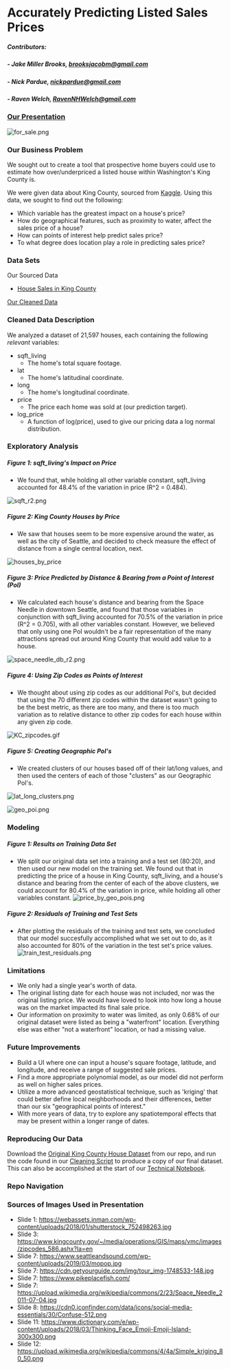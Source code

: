 # Accurately Predicting Listed Sales Prices

##### Contributors:
##### - Jake Miller Brooks, brooksjacobm@gmail.com
##### - Nick Pardue, nickpardue@gmail.com
##### - Raven Welch, RavenNHWelch@gmail.com

### [Our Presentation]

![for_sale.png](https://github.com/RavenNHW/Mod_2_Project/blob/master/Images/for_sale.png)

### Our Business Problem
We sought out to create a tool that prospective home buyers could use to estimate how over/underpriced a listed house within Washington's King County is.

We were given data about King County, sourced from [Kaggle]. Using this data, we sought to find out the following:
- Which variable has the greatest impact on a house's price?
- How do geographical features, such as proximity to water, affect the sales price of a house?
- How can points of interest help predict sales price?
- To what degree does location play a role in predicting sales price?

### Data Sets
Our Sourced Data
- [House Sales in King County]

[Our Cleaned Data] 


### Cleaned Data Description
We analyzed a dataset of 21,597 houses, each containing the following *relevant* variables:
 - sqft_living
    - The home's total square footage.
 - lat
    - The home's latitudinal coordinate.
 - long
     - The home's longitudinal coordinate.
 - price
    - The price each home was sold at (our prediction target).
 - log_price
    - A function of log(price), used to give our pricing data a log normal distribution.
 

### Exploratory Analysis

 ##### Figure 1: sqft_living's Impact on Price
 - We found that, while holding all other variable constant, sqft_living accounted for 48.4% of the variation in price (R^2 = 0.484).
 
![sqft_r2.png](https://github.com/RavenNHW/Mod_2_Project/blob/master/Images/sqft_r2.png)

 ##### Figure 2: King County Houses by Price
 - We saw that houses seem to be more expensive around the water, as well as the city of Seattle, and decided to check measure the effect of distance from a single central location, next.
 
![houses_by_price](https://github.com/RavenNHW/Mod_2_Project/blob/master/Images/houses_by_price.png)

 ##### Figure 3: Price Predicted by Distance & Bearing from a Point of Interest (PoI)
- We calculated each house's distance and bearing from the Space Needle in downtown Seattle, and found that those variables in conjunction with sqft_living accounted for 70.5% of the variation in price (R^2 = 0.705), with all other variables constant. However, we believed that only using one PoI wouldn't be a fair representation of the many attractions spread out around King County that would add value to a house.
 
![space_needle_db_r2.png](https://github.com/RavenNHW/Mod_2_Project/blob/master/Images/space_needle_db_r2.png)

 ##### Figure 4: Using Zip Codes as Points of Interest
 - We thought about using zip codes as our additional PoI's, but decided that using the 70 different zip codes within the dataset wasn't going to be the best metric, as there are too many, and there is too much variation as to relative distance to other zip codes for each house within any given zip code.

![KC_zipcodes.gif](https://github.com/RavenNHW/Mod_2_Project/blob/master/Images/KC_zipcodes.gif)

##### Figure 5: Creating Geographic PoI's
- We created clusters of our houses based off of their lat/long values, and then used the centers of each of those "clusters" as our Geographic PoI's.

![lat_long_clusters.png](https://github.com/RavenNHW/Mod_2_Project/blob/master/Images/lat_long_clusters.png)

![geo_poi.png](https://github.com/RavenNHW/Mod_2_Project/blob/master/Images/geo_poi.png)

### Modeling

 ##### Figure 1: Results on Training Data Set
 - We split our original data set into a training and a test set (80:20), and then used our new model on the training set. We found out that in predicting the price of a house in King County, sqft_living, and a house's distance and bearing from the center of each of the above clusters, we could account for 80.4% of the variation in price, while holding all other variables constant. 
 ![price_by_geo_pois.png](https://github.com/RavenNHW/Mod_2_Project/blob/master/Images/price_by_geo_pois.png)
 
 ##### Figure 2: Residuals of Training and Test Sets
 - After plotting the residuals of the training and test sets, we concluded that our model succesfully accomplished what we set out to do, as it also accounted for 80% of the variation in the test set's price values. 
 ![train_test_residuals.png](https://github.com/RavenNHW/Mod_2_Project/blob/master/Images/train_test_residuals.png)




### Limitations
- We only had a single year's worth of data.
- The original listing date for each house was not included, nor was the original listing price. We would have loved to look into how long a house was on the market impacted its final sale price.
- Our information on proximity to water was limited, as only 0.68% of our original dataset were listed as being a "waterfront" location. Everything else was either "not a waterfront" location, or had a missing value.


### Future Improvements
- Build a UI where one can input a house's square footage, latitude, and longitude, and receive a range of suggested sale prices.
- Find a more appropriate polynomial model, as our model did not perform as well on higher sales prices.
- Utilize a more advanced geostatistical technique, such as 'kriging' that could better define local neighborhoods and their differences, better than our six "geographical points of interest."
- With more years of data, try to explore any spatiotemporal effects that may be present within a longer range of dates.


### Reproducing Our Data
Download the [Original King County House Dataset] from our repo, and run the code found in our [Cleaning Script] to produce a copy of our final dataset. This can also be accomplished at the start of our [Technical Notebook].

### Repo Navigation


### Sources of Images Used in Presentation
- Slide 1: https://webassets.inman.com/wp-content/uploads/2018/01/shutterstock_752498263.jpg
- Slide 3: https://www.kingcounty.gov/~/media/operations/GIS/maps/vmc/images/zipcodes_586.ashx?la=en
- Slide 7: https://www.seattleandsound.com/wp-content/uploads/2019/03/mopop.jpg
- Slide 7: https://cdn.getyourguide.com/img/tour_img-1748533-148.jpg
- Slide 7: https://www.pikeplacefish.com/
- Slide 7: https://upload.wikimedia.org/wikipedia/commons/2/23/Space_Needle_2011-07-04.jpg
- Slide 8: https://cdn0.iconfinder.com/data/icons/social-media-essentials/30/Confuse-512.png
- Slide 11: https://www.dictionary.com/e/wp-content/uploads/2018/03/Thinking_Face_Emoji-Emoji-Island-300x300.png
- Slide 12: https://upload.wikimedia.org/wikipedia/commons/4/4a/Simple_kriging_80_50.png


[//]: # (These are reference links used in the body of this note and get stripped out when the markdown processor does its job. There is no need to format nicely because it shouldn't be seen. Thanks SO - http://stackoverflow.com/questions/4823468/store-comments-in-markdown-syntax)

   [our presentation]: <https://github.com/RavenNHW/Mod_2_Project/blob/master/presentation.pdf>
   [kaggle]: <https://www.kaggle.com/>
   [house sales in king county]: <https://www.kaggle.com/harlfoxem/housesalesprediction>
   [our cleaned data]: <https://github.com/RavenNHW/Mod_2_Project/blob/master/data/cleaned_df.pkl>
   [cleaning script]: <https://github.com/RavenNHW/Mod_2_Project/blob/master/data/cleaning_script.py>
   [original king county house dataset]: <https://github.com/RavenNHW/Mod_2_Project/blob/master/data/kc_house_data.csv>
      

   [technical notebook]: <>



